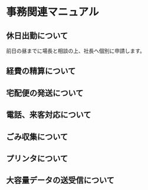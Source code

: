 # 事務関連マニュアル
## 休日出勤について
前日の昼までに場長と相談の上、社長へ個別に申請します。

## 経費の精算について
## 宅配便の発送について
## 電話、来客対応について
## ごみ収集について
## プリンタについて
## 大容量データの送受信について